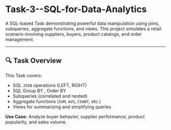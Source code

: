 # Task-3--SQL-for-Data-Analytics
A SQL-based Task demonstrating powerful data manipulation using joins, subqueries, aggregate functions, and views. This project simulates a retail scenario involving suppliers, buyers, product catalogs, and order management.

---

## 🔍 Task Overview

This Task covers:

- SQL `JOIN` operations (LEFT, RIGHT)
- SQL Group BY , Order BY
- Subqueries (correlated and nested)
- Aggregate functions (`SUM`, `AVG`, `COUNT`, etc.)
- Views for summarizing and simplifying queries

**Use Case:** Analyze buyer behavior, supplier performance, product popularity, and sales volume.
